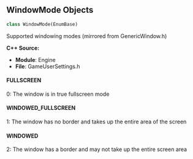 ## WindowMode Objects

```python
class WindowMode(EnumBase)
```

Supported windowing modes (mirrored from GenericWindow.h)

**C++ Source:**

- **Module**: Engine
- **File**: GameUserSettings.h

<a id="unreal.WindowMode.FULLSCREEN"></a>

#### FULLSCREEN

0: The window is in true fullscreen mode

<a id="unreal.WindowMode.WINDOWED_FULLSCREEN"></a>

#### WINDOWED_FULLSCREEN

1: The window has no border and takes up the entire area of the screen

<a id="unreal.WindowMode.WINDOWED"></a>

#### WINDOWED

2: The window has a border and may not take up the entire screen area

<a id="unreal.ArraySortOrder"></a>